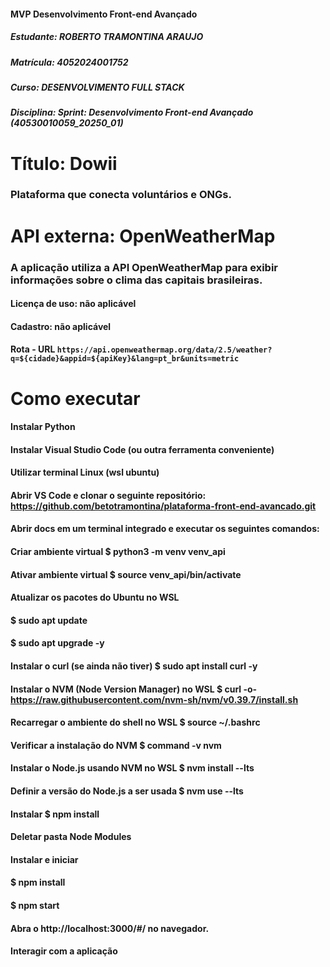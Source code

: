 #### MVP Desenvolvimento Front-end Avançado
##### Estudante: ROBERTO TRAMONTINA ARAUJO
##### Matrícula: 4052024001752
##### Curso: DESENVOLVIMENTO FULL STACK
##### Disciplina: Sprint: Desenvolvimento Front-end Avançado (40530010059_20250_01)
# Título: Dowii 
### Plataforma que conecta voluntários e ONGs. 

# API externa: OpenWeatherMap
### A aplicação utiliza a API OpenWeatherMap para exibir informações sobre o clima das capitais brasileiras.
#### Licença de uso: não aplicável
#### Cadastro: não aplicável
#### Rota - URL `https://api.openweathermap.org/data/2.5/weather?q=${cidade}&appid=${apiKey}&lang=pt_br&units=metric`

# Como executar
#### Instalar Python
#### Instalar Visual Studio Code (ou outra ferramenta conveniente)
#### Utilizar terminal Linux (wsl ubuntu)
#### Abrir VS Code e clonar o seguinte repositório: https://github.com/betotramontina/plataforma-front-end-avancado.git 
#### Abrir docs em um terminal integrado e executar os seguintes comandos:
#### Criar ambiente virtual $ python3 -m venv venv_api
#### Ativar ambiente virtual $ source venv_api/bin/activate
#### Atualizar os pacotes do Ubuntu no WSL 
#### $ sudo apt update 
#### $ sudo apt upgrade -y
#### Instalar o curl (se ainda não tiver) $ sudo apt install curl -y
#### Instalar o NVM (Node Version Manager) no WSL $ curl -o- https://raw.githubusercontent.com/nvm-sh/nvm/v0.39.7/install.sh
#### Recarregar o ambiente do shell no WSL $ source ~/.bashrc
#### Verificar a instalação do NVM $ command -v nvm
#### Instalar o Node.js usando NVM no WSL $ nvm install --lts
#### Definir a versão do Node.js a ser usada $ nvm use --lts
#### Instalar $ npm install
#### Deletar pasta Node Modules
#### Instalar e iniciar 
#### $ npm install 
#### $ npm start
#### Abra o http://localhost:3000/#/ no navegador.
#### Interagir com a aplicação
